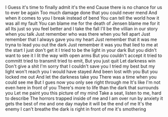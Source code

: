 I Guess it's time to finally admit it's the end
Cause there is no chance for us to ever be again
Too much damage done that you could never mend
And when it comes to you I break instead of bend
You can tell the world how it was all my fault
You can blame me for the death of Jensen blame me for it all
Its just so you feel better and I take the fall
I'll be the villian in our story when you talk
Just remember who was there when you fell apart
Just remember that I always gave you my heart
Just remember that it was me tryna to lead you out the dark
Just remember it was you that lied to me at the start
I just don't get it
I tried to be the light in your dark
But you didn't want to see it
I lit the way with open arms
But you couldn't accept it
tried to committ
tried to transmit
tried to emit,
But you just quit
Let darkness win
Don't give a shit
I'm sorry that
I couldn't save you
I tried my best
but my light won't reach you
I would have stayed
And been lost with you
But you locked me out
And let the darkness take you
There was a time when you could see me
But I gues now you only see right through me
It's like I'm not even here in front of you
There's more to life than the dark that surrounds you
Let me paint you this picture of my mind
Take a seat, listen to me, hard to describe
The horrors trapped inside of me and I am over run by anxiety it gets the best of me and one day maybe it will be the end of me
It's the enemy I can't breathe the dark is right in front of me it's smothering

